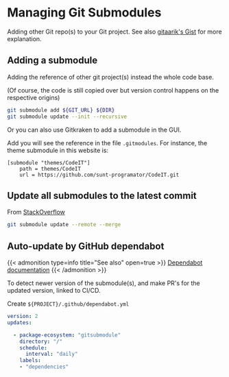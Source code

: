 # Managing Git Submodules


Adding other Git repo(s) to your Git project. See also [gitaarik's Gist](https://gist.github.com/gitaarik/8735255) for more explanation.

<!--more-->

## Adding a submodule

Adding the reference of other git project(s) instead the whole code base.

(Of course, the code is still copied over but version control happens on the respective origins)

```bash
git submodule add ${GIT_URL} ${DIR}
git submodule update --init --recursive
```

Or you can also use Gitkraken to add a submodule in the GUI.

Add you will see the reference in the file `.gitmodules`. For instance, the theme submodule in this website is:

```
[submodule "themes/CodeIT"]
	path = themes/CodeIT
	url = https://github.com/sunt-programator/CodeIT.git
```

## Update all submodules to the latest commit

From [StackOverflow](https://stackoverflow.com/questions/5828324/update-git-submodule-to-latest-commit-on-origin/5828396#5828396)

```bash
git submodule update --remote --merge
```

## Auto-update by GitHub dependabot

{{< admonition type=info title="See also" open=true >}}
[Dependabot documentation](https://docs.github.com/en/github/administering-a-repository/keeping-your-dependencies-updated-automatically)
{{< /admonition >}}

To detect newer version of the submodule(s), and make PR's for the updated version, linked to CI/CD.

Create `${PROJECT}/.github/dependabot.yml`

```yml
version: 2
updates:

  - package-ecosystem: "gitsubmodule"
    directory: "/"
    schedule:
      interval: "daily"
    labels:
    - "dependencies"
```

